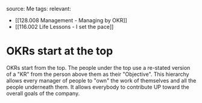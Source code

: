 source: Me
tags:
relevant:
- [[128.008 Management - Managing by OKR]]
- [[116.002 Life Lessons - I set the pace]]

# OKRs start at the top

OKRs start from the top. The people under the top use a re-stated version of a "KR" from the person above them as their "Objective". This hierarchy allows every manager of people to "own" the work of themselves and all the people underneath them. It allows everybody to contribute UP toward the overall goals of the company.
